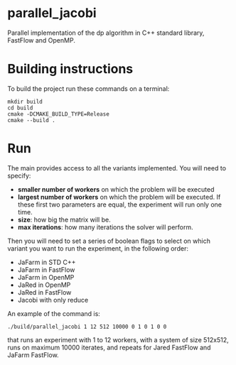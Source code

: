 # parallel_jacobi
Parallel implementation of the dp algorithm in C++ standard library, FastFlow and OpenMP.

# Building instructions

To build the project run these commands on a terminal:

```shell
mkdir build
cd build
cmake -DCMAKE_BUILD_TYPE=Release
cmake --build .
```

# Run
The main provides access to all the variants implemented.
You will need to specify:
- **smaller number of workers** on which the problem will be executed
- **largest number of workers** on which the problem will be executed. If these first two parameters are equal, the experiment will run only one time.
- **size**: how big the matrix will be.
- **max iterations**: how many iterations the solver will perform.

Then you will need to set a series of boolean flags to select on which variant you want to run the experiment, in the following order:
- JaFarm in STD C++
- JaFarm in FastFlow
- JaFarm in OpenMP
- JaRed in OpenMP
- JaRed in FastFlow
- Jacobi with only reduce

An example of the command is:
```shell
./build/parallel_jacobi 1 12 512 10000 0 1 0 1 0 0
```
that runs an experiment with 1 to 12 workers, with a system of size 512x512, runs on maximum 10000 iterates, and repeats for Jared FastFlow and JaFarm FastFlow.

